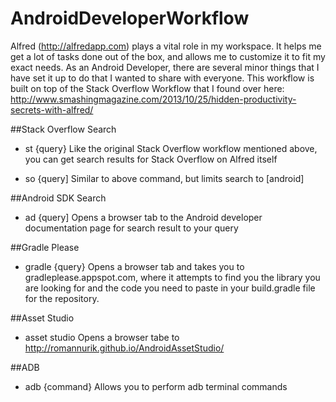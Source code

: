 AndroidDeveloperWorkflow
========================

Alfred (http://alfredapp.com) plays a vital role in my workspace. It helps me get a lot of tasks done out of the box, and allows me to customize it to fit my exact needs. As an Android Developer, there are several minor things that I have set it up to do that I wanted to share with everyone. This workflow is built on top of the Stack Overflow Workflow that I found over here: http://www.smashingmagazine.com/2013/10/25/hidden-productivity-secrets-with-alfred/

##Stack Overflow Search
- st {query}
Like the original Stack Overflow workflow mentioned above, you can get search results for Stack Overflow on Alfred itself

- so {query]
Similar to above command, but limits search to [android]

##Android SDK Search
- ad {query]
Opens a browser tab to the Android developer documentation page for search result to your query

##Gradle Please
- gradle {query}
Opens a browser tab and takes you to gradleplease.appspot.com, where it attempts to find you the library you are looking for and the code you need to paste in your build.gradle file for the repository.

##Asset Studio
- asset studio
Opens a browser tabe to http://romannurik.github.io/AndroidAssetStudio/

##ADB
- adb {command}
Allows you to perform adb terminal commands
